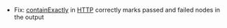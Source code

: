 * Fix: [containExactly](matchers/contain-exactly) in [HTTP](http/introduction) correctly marks passed and failed nodes in the output